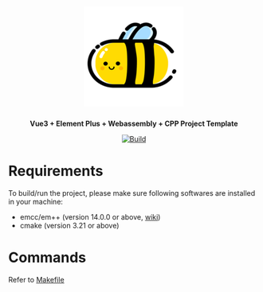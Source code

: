 <h1 align="center">
  <img alt="Logo" src=".github/logo.png" width="200">
</h1>

<p align="center">
  <strong>
  Vue3 + Element Plus + Webassembly + CPP Project Template
  </strong>
</p>

<p align="center">
  <a href="https://github.com/LittleBee1024/template_wasm_cpp/actions"><img
    src="https://github.com/LittleBee1024/template_wasm_cpp/workflows/build/badge.svg"
    alt="Build"
  /></a>
</p>

# Requirements
To build/run the project, please make sure following softwares are installed in your machine:
* emcc/em++ (version 14.0.0 or above, [wiki](https://emscripten.org/index.html))
* cmake (version 3.21 or above)

# Commands
Refer to [Makefile](Makefile)

